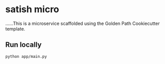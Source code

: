 # satish micro

......This is a microservice scaffolded using the Golden Path Cookiecutter template.

## Run locally

```bash
python app/main.py

